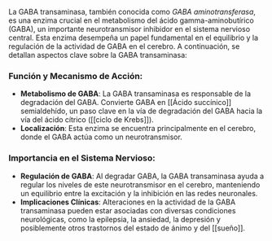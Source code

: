 La GABA transaminasa, también conocida como *GABA aminotransferasa*, es una enzima crucial en el metabolismo del ácido gamma-aminobutírico (GABA), un importante neurotransmisor inhibidor en el sistema nervioso central. Esta enzima desempeña un papel fundamental en el equilibrio y la regulación de la actividad de GABA en el cerebro. A continuación, se detallan aspectos clave sobre la GABA transaminasa:

### Función y Mecanismo de Acción:

- **Metabolismo de GABA**: La GABA transaminasa es responsable de la degradación del GABA. Convierte GABA en [[Ácido succínico]] semialdehído, un paso clave en la vía de degradación del GABA hacia la vía del ácido cítrico ([[ciclo de Krebs]]).
- **Localización**: Esta enzima se encuentra principalmente en el cerebro, donde el GABA actúa como un neurotransmisor.

### Importancia en el Sistema Nervioso:

- **Regulación de GABA**: Al degradar GABA, la GABA transaminasa ayuda a regular los niveles de este neurotransmisor en el cerebro, manteniendo un equilibrio entre la excitación y la inhibición en las redes neuronales.
- **Implicaciones Clínicas**: Alteraciones en la actividad de la GABA transaminasa pueden estar asociadas con diversas condiciones neurológicas, como la epilepsia, la ansiedad, la depresión y posiblemente otros trastornos del estado de ánimo y del [[sueño]].

